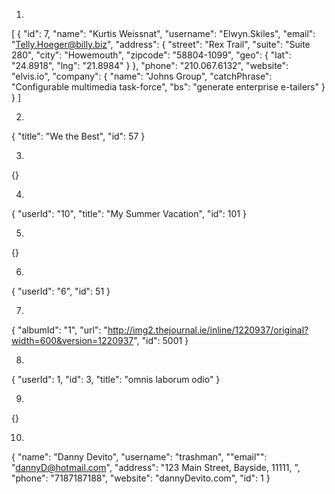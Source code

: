 1.
[
    {
        "id": 7,
        "name": "Kurtis Weissnat",
        "username": "Elwyn.Skiles",
        "email": "Telly.Hoeger@billy.biz",
        "address": {
            "street": "Rex Trail",
            "suite": "Suite 280",
            "city": "Howemouth",
            "zipcode": "58804-1099",
            "geo": {
                "lat": "24.8918",
                "lng": "21.8984"
            }
        },
        "phone": "210.067.6132",
        "website": "elvis.io",
        "company": {
            "name": "Johns Group",
            "catchPhrase": "Configurable multimedia task-force",
            "bs": "generate enterprise e-tailers"
        }
    }
]

2.
{
    "title": "We the Best",
    "id": 57
}

3.
{}

4.
{
    "userId": "10",
    "title": "My Summer Vacation",
    "id": 101
}

5.
{}

6.
{
    "userId": "6",
    "id": 51
}

7.
{
    "albumId": "1",
    "url": "http://img2.thejournal.ie/inline/1220937/original?width=600&version=1220937",
    "id": 5001
}

8.
{
    "userId": 1,
    "id": 3,
    "title": "omnis laborum odio"
}

9.
{}

10.
{
    "name": "Danny Devito",
    "username": "trashman",
    "\"email\"": "dannyD@hotmail.com",
    "address": "123 Main Street, Bayside, 11111, ",
    "phone": "7187187188",
    "website": "dannyDevito.com",
    "id": 1
}
